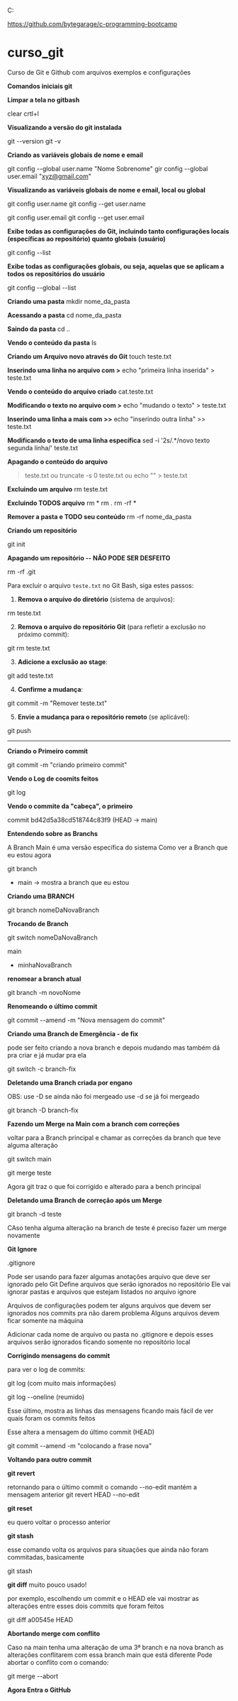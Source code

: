C:


https://github.com/bytegarage/c-programming-bootcamp


# curso_git
Curso de Git e Github com arquivos exemplos e configurações

**Comandos iniciais git**

**Limpar a tela no gitbash**

clear
crtl+l

**Visualizando a versão do git instalada**

git --version
git -v

**Criando as variáveis globais de nome e email**

git config --global user.name "Nome Sobrenome"
gir config --global user.email "xyz@gmail.com"

**Visualizando as variáveis globais de nome e email, local ou global**

git config user.name
git config --get user.name

git config user.email
git config --get user.email

**Exibe todas as configurações do Git, incluindo tanto configurações locais (específicas ao repositório) quanto globais (usuário)**

git config --list

**Exibe todas as configurações globais, ou seja, aquelas que se aplicam a todos os repositórios do usuário**

git config --global --list

**Criando uma pasta**
mkdir nome_da_pasta

**Acessando a pasta**
cd nome_da_pasta

**Saindo da pasta**
cd ..

**Vendo o conteúdo da pasta**
ls

**Criando um Arquivo novo através do Git**
touch teste.txt

**Inserindo uma linha no arquivo com >**
echo "primeira linha inserida" > teste.txt

**Vendo o conteúdo do arquivo criado**
cat.teste.txt

**Modificando o texto no arquivo com >**
echo "mudando o texto" > teste.txt

**Inserindo uma linha a mais com >>**
echo "inserindo outra linha" >> teste.txt

**Modificando o texto de uma linha específica**
sed -i '2s/.*/novo texto segunda linha/' teste.txt

**Apagando o conteúdo do arquivo**
> teste.txt
ou
truncate -s 0 teste.txt
ou
echo "" > teste.txt

**Excluindo um arquivo**
rm teste.txt

**Excluindo TODOS arquivo**
rm *
rm *.*
rm -rf *

**Remover a pasta e TODO seu conteúdo**
rm -rf nome_da_pasta


**Criando um repositório**

git init

**Apagando um repositório -- NÃO PODE SER DESFEITO**

rm -rf .git

Para excluir o arquivo `teste.txt` no Git Bash, siga estes passos:

1. **Remova o arquivo do diretório** (sistema de arquivos):

rm teste.txt

2. **Remova o arquivo do repositório Git** 
(para refletir a exclusão no próximo commit):

git rm teste.txt


3. **Adicione a exclusão ao stage**:

git add teste.txt

4. **Confirme a mudança**:

git commit -m "Remover teste.txt"

5. **Envie a mudança para o repositório remoto** (se aplicável):

git push

---------------------------

**Criando o Primeiro commit**

git commit -m "criando primeiro commit"

**Vendo o Log de coomits feitos**

git log

**Vendo o commite da "cabeça", o primeiro**

commit bd42d5a38cd518744c83f9 (HEAD -> main)

**Entendendo sobre as Branchs**

A Branch Main é uma versão específica do sistema
Como ver a Branch que eu estou agora

git branch

* main -> mostra a branch que eu estou

**Criando uma BRANCH**

git branch nomeDaNovaBranch

**Trocando de Branch**

git switch nomeDaNovaBranch

  main
* minhaNovaBranch

**renomear a branch atual**

git branch -m novoNome

**Renomeando o último commit**

git commit --amend -m "Nova mensagem do commit"

**Criando uma Branch de Emergência - de fix**

pode ser feito criando a nova branch e depois mudando
mas também dá pra criar e já mudar pra ela

git switch -c branch-fix

**Deletando uma Branch criada por engano**

OBS: use -D se ainda não foi mergeado
     use -d se já foi mergeado

git branch -D branch-fix

**Fazendo um Merge na Main com a branch com correções**

voltar para a Branch principal e chamar as
correções da branch que teve alguma alteração

git switch main

git merge teste

Agora git traz o que foi corrigido e alterado 
para a bench principal

**Deletando uma Branch de correção após um Merge**

git branch -d teste

CAso tenha alguma alteração na branch de teste
é preciso fazer um merge novamente

**Git Ignore**

.gitignore

Pode ser usando para fazer algumas anotações
arquivo que deve ser ignorado pelo Git
Define arquivos que serão ignorados no repositório
Ele vai ignorar pastas e arquivos que estejam
listados no arquivo ignore

Arquivos de configurações podem ter alguns
arquivos que devem ser ignorados nos commits pra
não darem problema
Alguns arquivos devem ficar somente na máquina

Adicionar cada nome de arquivo ou pasta no .gitignore
e depois esses arquivos serão ignorados ficando 
somente no repositório local

**Corrigindo mensagens do commit**

para ver o log de commits:

git log (com muito mais informações)

git log --oneline (reumido)

Esse último, mostra as linhas das mensagens
ficando mais fácil de ver quais foram
os commits feitos

Esse altera a mensagem do último commit (HEAD)

git commit --amend -m "colocando a frase nova"

**Voltando para outro commit**

**git revert**

retornando para o último commit
o comando --no-edit mantém a mensagem anterior
git revert HEAD --no-edit

**git reset**

eu quero voltar o processo anterior

**git stash**

esse comando volta os arquivos para situações
que ainda não foram commitadas, basicamente

git stash

**git diff** muito pouco usado!

por exemplo, escolhendo um commit e o HEAD
ele vai mostrar as alterações entre esses
dois commits que foram feitos

git diff a00545e HEAD

**Abortando merge com conflito**

Caso na main tenha uma alteração de uma 3ª branch
e na nova branch as alterações conflitarem
com essa branch main que está diferente
Pode abortar o conflito com o comando:

git merge --abort

**Agora Entra o GitHub**
